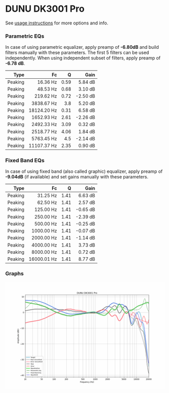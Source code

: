 # DUNU DK3001 Pro
See [usage instructions](https://github.com/jaakkopasanen/AutoEq#usage) for more options and info.

### Parametric EQs
In case of using parametric equalizer, apply preamp of **-6.80dB** and build filters manually
with these parameters. The first 5 filters can be used independently.
When using independent subset of filters, apply preamp of **-6.78 dB**.

| Type    | Fc          |    Q | Gain     |
|--------:|------------:|-----:|---------:|
| Peaking | 16.36 Hz    | 0.59 | 5.84 dB  |
| Peaking | 48.53 Hz    | 0.68 | 3.10 dB  |
| Peaking | 219.62 Hz   | 0.72 | -2.50 dB |
| Peaking | 3838.67 Hz  | 3.8  | 5.20 dB  |
| Peaking | 18124.20 Hz | 0.31 | 6.58 dB  |
| Peaking | 1652.93 Hz  | 2.61 | -2.26 dB |
| Peaking | 2492.33 Hz  | 3.09 | 0.32 dB  |
| Peaking | 2518.77 Hz  | 4.06 | 1.84 dB  |
| Peaking | 5763.45 Hz  | 4.5  | -2.14 dB |
| Peaking | 11107.37 Hz | 2.35 | 0.90 dB  |

### Fixed Band EQs
In case of using fixed band (also called graphic) equalizer, apply preamp of **-9.04dB**
(if available) and set gains manually with these parameters.

| Type    | Fc          |    Q | Gain     |
|--------:|------------:|-----:|---------:|
| Peaking | 31.25 Hz    | 1.41 | 6.63 dB  |
| Peaking | 62.50 Hz    | 1.41 | 2.57 dB  |
| Peaking | 125.00 Hz   | 1.41 | -0.65 dB |
| Peaking | 250.00 Hz   | 1.41 | -2.39 dB |
| Peaking | 500.00 Hz   | 1.41 | -0.25 dB |
| Peaking | 1000.00 Hz  | 1.41 | -0.07 dB |
| Peaking | 2000.00 Hz  | 1.41 | -1.14 dB |
| Peaking | 4000.00 Hz  | 1.41 | 3.73 dB  |
| Peaking | 8000.00 Hz  | 1.41 | 0.72 dB  |
| Peaking | 16000.01 Hz | 1.41 | 8.77 dB  |

### Graphs
![](./DUNU%20DK3001%20Pro.png)